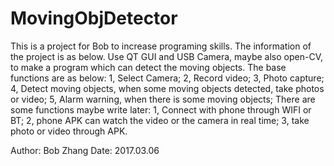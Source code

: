 # MovingObjDetector
This is a project for Bob to increase programing skills.
The information of the project is as below.
Use QT GUI and USB Camera, maybe also open-CV, to make a program which can detect the moving objects. 
The base functions are as below: 
1, Select Camera; 
2, Record video; 
3, Photo capture; 
4, Detect moving objects, when some moving objects detected, take photos or video;
5, Alarm warning, when there is some moving objects; 
There are some functions maybe write later: 
1, Connect with phone through WIFI or BT; 
2, phone APK can watch the video or the camera in real time; 
3, take photo or video through APK.

Author: Bob Zhang
Date: 2017.03.06
